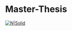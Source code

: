 # Master-Thesis

[![N|Solid](https://i.pinimg.com/originals/9d/0c/79/9d0c7991cd1d8ebc4f212d3e3317a7af.png)](https://i.pinimg.com/originals/9d/0c/79/9d0c7991cd1d8ebc4f212d3e3317a7af.png)

